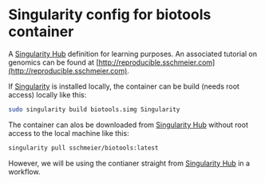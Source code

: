 # Singularity config for biotools container

A [Singularity Hub](https://www.singularity-hub.org/) definition for learning purposes.
An associated tutorial on genomics can be found at [http://reproducible.sschmeier.com](http://reproducible.sschmeier.com).

If [Singularity](http://singularity.lbl.gov) is installed locally, the container can be build (needs root access) locally like this:

```bash
sudo singularity build biotools.simg Singularity
```

The container can alos be downloaded from [Singularity Hub](https://www.singularity-hub.org/) without root access to the local machine like this:

```bash
singularity pull sschmeier/biotools:latest 
```

However, we will be using the contianer straight from [Singularity Hub](https://www.singularity-hub.org/) in a workflow.
